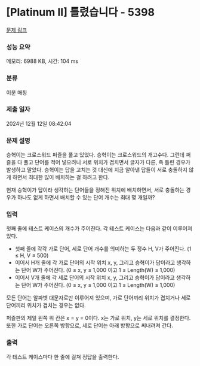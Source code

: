 # [Platinum II] 틀렸습니다 - 5398 

[문제 링크](https://www.acmicpc.net/problem/5398) 

### 성능 요약

메모리: 6988 KB, 시간: 104 ms

### 분류

이분 매칭

### 제출 일자

2024년 12월 12일 08:42:04

### 문제 설명

<p>승혁이는 크로스워드 퍼즐을 풀고 있었다. 승혁이는 크로스워드의 개고수다. 그런데 퍼즐을 다 풀고 단어를 적어 넣으려니 서로 위치가 겹치면서 글자가 다른, 즉 틀린 경우가 발생하고 말았다. 승혁이는 답을 고치는 것 대신에 지금 알아낸 답들이 서로 충돌하지 않게 하면서 최대한 많이 배치하는 걸 하려고 한다.</p>

<p>현재 승혁이가 답이라 생각하는 단어들을 정해진 위치에 배치하면서, 서로 충돌하는 경우가 하나도 없게 하면서 배치할 수 있는 단어 개수는 최대 몇 개일까?</p>

### 입력 

 <p>첫째 줄에 테스트 케이스의 개수가 주어진다. 각 테스트 케이스는 다음과 같이 이루어져 있다.</p>

<ul>
	<li>첫째 줄에 각각 가로 단어, 세로 단어 개수를 의미하는 두 정수 H, V가 주어진다. (1 ≤ H, V ≤ 500)</li>
	<li>이어서 H개 줄에 각 가로 단어의 시작 위치 x, y, 그리고 승혁이가 답이라고 생각하는 단어 W가 주어진다. (0 ≤ x, y ≤ 1,000 이고 1 ≤ Length(W) ≤ 1,000)</li>
	<li>이어서 V개 줄에 각 세로 단어의 시작 위치 x, y, 그리고 승혁이가 답이라고 생각하는 단어 W가 주어진다. (0 ≤ x, y ≤ 1,000 이고 1 ≤ Length(W) ≤ 1,000)</li>
</ul>

<p>모든 단어는 알파벳 대문자로만 이루어져 있으며, 가로 단어끼리 위치가 겹치거나 세로 단어끼리 위치가 겹치는 경우는 없다.</p>

<p>퍼즐판의 제일 왼쪽 위 칸은 x = y = 0이다. x는 가로 위치, y는 세로 위치를 결정한다. 또한 가로 단어는 오른쪽 방향으로, 세로 단어는 아래 방향으로 써내려져 간다.</p>

### 출력 

 <p>각 테스트 케이스마다 한 줄에 걸쳐 정답을 출력한다.</p>

